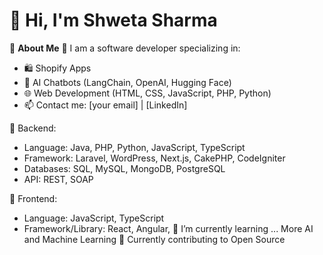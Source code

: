 # 👋 Hi, I'm Shweta Sharma

🌱 **About Me**
🌟 I am a software developer specializing in:
- 🛍️ Shopify Apps
- 🤖 AI Chatbots (LangChain, OpenAI, Hugging Face)
- 🌐 Web Development (HTML, CSS, JavaScript, PHP, Python)
- 📫 Contact me: [your email] | [LinkedIn]

📜 Backend:
- Language: Java, PHP, Python, JavaScript, TypeScript
- Framework: Laravel, WordPress, Next.js, CakePHP, CodeIgniter
- Databases: SQL, MySQL, MongoDB, PostgreSQL
- API: REST, SOAP

🔭 Frontend:
- Language: JavaScript, TypeScript
- Framework/Library: React, Angular, 
🌱 I’m currently learning ... More AI and Machine Learning
👯 Currently contributing to Open Source
